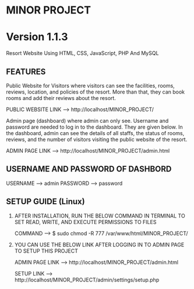 # MINOR PROJECT
# Version 1.1.3

Resort Website Using HTML, CSS, JavaScript, PHP And MySQL


FEATURES
--------
Public Website for Visitors where visitors can see the facilities, rooms, reviews, location, and policies of the resort. More than that, they can book rooms and add their reviews about the resort.

   PUBLIC WEBSITE LINK --> http://localhost/MINOR_PROJECT/

Admin page (dashboard) where admin can only see. Username and password are needed to log in to the dashboard. They are given below. In the dashboard, admin can see the details of all staffs, the status of rooms, reviews, and the number of visitors visiting the public website of the resort.

   ADMIN PAGE LINK --> http://localhost/MINOR_PROJECT/admin.html

   USERNAME AND PASSWORD OF DASHBORD
   ---------------------------------
   USERNAME --> admin
   PASSWORD --> password


SETUP GUIDE (Linux)
-------------------

 1. AFTER INSTALLATION, RUN THE BELOW COMMAND IN TERMINAL TO SET READ, WRITE, AND EXECUTE PERMISSIONS TO FILES


    COMMAND --> $ sudo chmod -R 777 /var/www/html/MINOR_PROJECT/


 2. YOU CAN USE THE BELOW LINK AFTER LOGGING IN TO ADMIN PAGE TO SETUP THIS PROJECT


    ADMIN PAGE LINK --> http://localhost/MINOR_PROJECT/admin.html

    SETUP LINK --> http://localhost/MINOR_PROJECT/admin/settings/setup.php